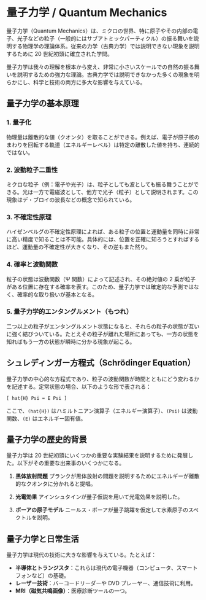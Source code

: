# 量子力学 / Quantum Mechanics

量子力学（Quantum Mechanics）は、ミクロの世界、特に原子やその内部の電子、光子などの粒子（一般的にはサブアトミックパーティクル）の振る舞いを説明する物理学の理論体系。従来の力学（古典力学）では説明できない現象を説明するために 20 世紀初頭に確立された学問。

量子力学は我々の理解を根本から変え、非常に小さいスケールでの自然の振る舞いを説明するための強力な理論。古典力学では説明できなかった多くの現象を明らかにし、科学と技術の両方に多大な影響を与えている。

## 量子力学の基本原理

### 1. **量子化**

物理量は離散的な値（クオンタ）を取ることができる。例えば、電子が原子核のまわりを回転する軌道（エネルギーレベル）は特定の離散した値を持ち、連続的ではない。

### 2. **波動粒子二重性**

ミクロな粒子（例：電子や光子）は、粒子としても波としても振る舞うことができる。光は一方で電磁波として、他方で光子（粒子）として説明されます。この現象はデ・ブロイの波長などの概念で知られている。

### 3. **不確定性原理**

ハイゼンベルグの不確定性原理によれば、ある粒子の位置と運動量を同時に非常に高い精度で知ることは不可能。具体的には、位置を正確に知ろうとすればするほど、運動量の不確定性が大きくなり、その逆もまた然り。

### 4. **確率と波動関数**

粒子の状態は波動関数（Ψ 関数）によって記述され、その絶対値の 2 乗が粒子がある位置に存在する確率を表す。このため、量子力学では確定的な予測ではなく、確率的な取り扱いが基本となる。

### 5. **量子力学的エンタングルメント（もつれ）**

二つ以上の粒子がエンタングルメント状態になると、それらの粒子の状態が互いに強く結びついている。たとえその粒子が離れた場所にあっても、一方の状態を知ればもう一方の状態が瞬時に分かる現象が起こる。

## シュレディンガー方程式（Schrödinger Equation）

量子力学の中心的な方程式であり、粒子の波動関数が時間とともにどう変わるかを記述する。定常状態の場合、以下のような形で表される：

```txt
[ hat{H} Psi = E Psi ]
```

ここで、`(hat{H})` はハミルトニアン演算子（エネルギー演算子）、`(Psi)` は波動関数、`(E)` はエネルギー固有値。

## 量子力学の歴史的背景

量子力学は 20 世紀初頭にいくつかの重要な実験結果を説明するために発展した。以下がその重要な出来事のいくつかになる。

1. **黒体放射問題**
   プランクが黒体放射の問題を説明するためにエネルギーが離散的なクオンタに分かれると提唱。

2. **光電効果**
   アインシュタインが量子仮説を用いて光電効果を説明した。

3. **ボーアの原子モデル**
   ニールス・ボーアが量子跳躍を仮定して水素原子のスペクトルを説明。

## 量子力学と日常生活

量子力学は現代の技術に大きな影響を与えている。たとえば：

- **半導体とトランジスタ**：これらは現代の電子機器（コンピュータ、スマートフォンなど）の基礎。
- **レーザー技術**：バーコードリーダーや DVD プレーヤー、通信技術に利用。
- **MRI（磁気共鳴画像）**：医療診断ツールの一つ。
